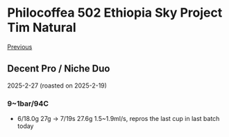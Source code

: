 # Philocoffea 502 Ethiopia Sky Project Tim Natural

[Previous](../2025-01/Philocoffea-502.md)

## Decent Pro / Niche Duo

2025-2-27 (roasted on 2025-2-19)

### 9~1bar/94C

- 6/18.0g 27g -> 7/19s 27.6g 1.5\~1.9ml/s, repros the last cup in last batch today
